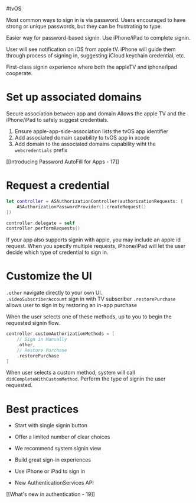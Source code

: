 #tvOS 

Most common ways to sign in is via password.  Users encouraged to have strong or unique passwords, but they can be frustrating to type.

Easier way for password-based signin.   Use iPhone/iPad to complete signin.

User will see notification on iOS from apple tV.  iPhone will guide them through process of signing in, suggesting iCloud keychain credential, etc.

First-class signin experience where both the appleTV and iphone/ipad cooperate.

# Set up associated domains
Secure association between app and domain
Allows the apple TV and the iPhone/iPad to safely suggest credentials.

1.  Ensure apple-app-side-association lists the tvOS app identifier
2.  Add associated domain capability to tvOS app in xcode
3.  Add domain to the associated domains capability wiht the `webcredentials` prefix

[[Introducing Password AutoFill for Apps - 17]]

# Request a credential
```swift
let controller = ASAuthorizationController(authorizationRequests: [
    ASAuthorizationPasswordProvider().createRequest()
])

controller.delegate = self
controller.performRequests()
```

If your app also supports signin with apple, you may include an apple id request.  When you specify multiple requests, iPhone/iPad will let the user decide which type of credential to sign in.

# Customize the UI
`.other` navigate directly to your own UI.  
`.videoSubscriberAccount` sign in with TV subscriber
`.restorePurchase` allows user to sign in by restoring an in-app purchase

When the user selects one of these methods, up to you to begin the requested signin flow.

```swift
controller.customAuthorizationMethods = [
    // Sign in Manually
    .other,
    // Restore Purchase
    .restorePurchase
]
```

When user selects a custom method, system will call `didCompleteWithCustomMethod`.  Perform the type of signin the user requested.

# Best practices
* Start with single signin button
* Offer a limited number of clear choices
* We recommend system signin view

* Build great sign-in experiences
* Use iPhone or iPad to sign in
* New AuthenticationServices API

[[What's new in authentication - 19]]

